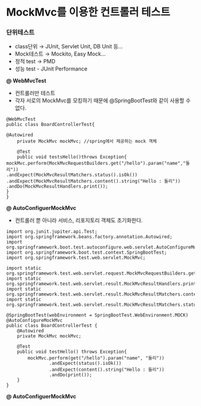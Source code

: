 # MockMvc를 이용한 컨트롤러 테스트

### 단위테스트

- class단위 → JUnit, Servlet Unit, DB Unit 등…
- Mock테스트 → Mockito, Easy Mock…
- 정적 test → PMD
- 성능 test - JUnit Performance

**@ WebMvcTest** 

- 컨트롤러만 테스트
- 각자 서로의 MockMvc를 모킹하기 때문에 @SpringBootTest와 같이 사용할 수 없다.

```
@WebMvcTest
public class BoardControllerTest{

@Autowired
    private MockMvc mockMvc; //spring에서 제공하는 mock 객체

    @Test
    public void testsHello()throws Exception{
mockMvc.perform(MockMvcRequestBuilders.get("/hello").param("name","둘리"))
.andExpect(MockMvcResultMatchers.status().isOk())
.andExpect(MockMvcResultMatchers.content().string("Hello : 둘리"))
.andDo(MockMvcResultHandlers.print());
}
}
```



**@ AutoConfiguerMockMvc**   

- 컨트롤러 뿐 아니라 서비스, 리포지토리 객체도 초기화한다.

```
import org.junit.jupiter.api.Test;
import org.springframework.beans.factory.annotation.Autowired;
import org.springframework.boot.test.autoconfigure.web.servlet.AutoConfigureMockMvc;
import org.springframework.boot.test.context.SpringBootTest;
import org.springframework.test.web.servlet.MockMvc;

import static org.springframework.test.web.servlet.request.MockMvcRequestBuilders.get;
import static org.springframework.test.web.servlet.result.MockMvcResultHandlers.print;
import static org.springframework.test.web.servlet.result.MockMvcResultMatchers.content;
import static org.springframework.test.web.servlet.result.MockMvcResultMatchers.status;

@SpringBootTest(webEnvironment = SpringBootTest.WebEnvironment.MOCK)
@AutoConfigureMockMvc
public class BoardControllerTest {
    @Autowired
    private MockMvc mockMvc;

    @Test
    public void testHello() throws Exception{
        mockMvc.perform(get("/hello").param("name", "둘리"))
                .andExpect(status().isOk())
                .andExpect(content().string("Hello : 둘리"))
                .andDo(print());
    }
}
```

**@ AutoConfiguerMockMvc**   
